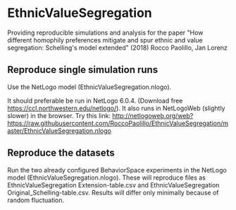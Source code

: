 # EthnicValueSegregation

Providing reproducible simulations and analysis for the paper "How different homophily preferences mitigate and spur ethnic and value segregation: Schelling's model extended" (2018)
Rocco Paolillo, Jan Lorenz

## Reproduce single simulation runs

Use the NetLogo model (EthnicValueSegregation.nlogo). 

It should preferable be run in NetLogo 6.0.4. (Download free https://ccl.northwestern.edu/netlogo/).
It also runs in NetLogoWeb (slightly slower) in the browser. Try this link:
http://netlogoweb.org/web?https://raw.githubusercontent.com/RoccoPaolillo/EthnicValueSegregation/master/EthnicValueSegregation.nlogo

## Reproduce the datasets

Run the two already configured BehaviorSpace experiments in the NetLogo model (EthnicValueSegregation.nlogo). These will reproduce files as EthnicValueSegregation Extension-table.csv and EthnicValueSegregation Original_Schelling-table.csv. Results will differ only minimally because of random fluctuation. 
